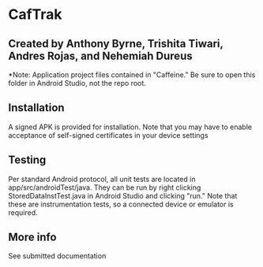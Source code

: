 # CafTrak
## Created by Anthony Byrne, Trishita Tiwari, Andres Rojas, and Nehemiah Dureus

*Note: Application project files contained in "Caffeine." Be sure to open this folder in Android Studio, not the repo root.

## Installation
A signed APK is provided for installation. Note that you may have to enable acceptance of self-signed certificates in your device settings

## Testing
Per standard Android protocol, all unit tests are located in app/src/androidTest/java. They can be run by right clicking StoredDataInstTest.java in Android Studio and clicking "run." Note that these are instrumentation tests, so a connected device or emulator is required.

## More info
See submitted documentation
